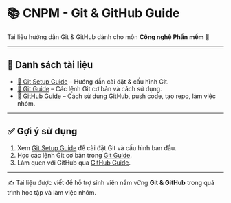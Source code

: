 # 📚 CNPM - Git & GitHub Guide  

Tài liệu hướng dẫn Git & GitHub dành cho môn **Công nghệ Phần mềm** 🚀  

---

## 📖 Danh sách tài liệu  

- [📘 Git Setup Guide](documment/GIT_SETUP_GUIDE.md) – Hướng dẫn cài đặt & cấu hình Git.  
- [📗 Git Guide](documment/GIT_GUIDE.md) – Các lệnh Git cơ bản và cách sử dụng.  
- [📙 GitHub Guide](documment/GITHUB_GUIDE.md) – Cách sử dụng GitHub, push code, tạo repo, làm việc nhóm.  

---

## ✅ Gợi ý sử dụng  

1. Xem [Git Setup Guide](documment/GIT_SETUP_GUIDE.md) để cài đặt Git và cấu hình ban đầu.  
2. Học các lệnh Git cơ bản trong [Git Guide](documment/GIT_GUIDE.md).  
3. Làm quen với GitHub qua [GitHub Guide](documment/GITHUB_GUIDE.md).  

---

✍️ Tài liệu được viết để hỗ trợ sinh viên nắm vững **Git & GitHub** trong quá trình học tập và làm việc nhóm.
